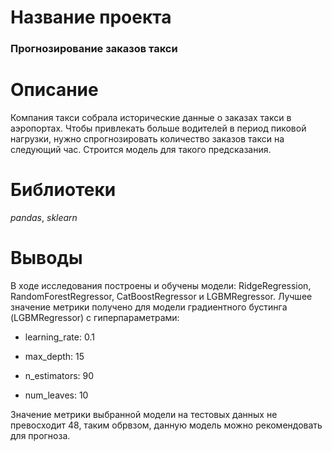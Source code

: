 # Название проекта

### Прогнозирование заказов такси

# Описание

Компания такси собрала исторические данные о заказах такси в аэропортах. Чтобы привлекать больше водителей в период пиковой нагрузки, 
нужно спрогнозировать количество заказов такси на следующий час. Строится модель для такого предсказания.

# Библиотеки

_pandas_, _sklearn_

# Выводы

В ходе исследования построены и обучены модели: RidgeRegression, RandomForestRegressor, CatBoostRegressor и LGBMRegressor. 
Лучшее значение метрики получено для модели градиентного бустинга (LGBMRegressor) c гиперпараметрами:

* learning_rate: 0.1

* max_depth: 15

* n_estimators: 90

* num_leaves: 10

Значение метрики выбранной модели на тестовых данных не превосходит 48, таким обрвзом, данную модель можно рекомендовать для прогноза.
